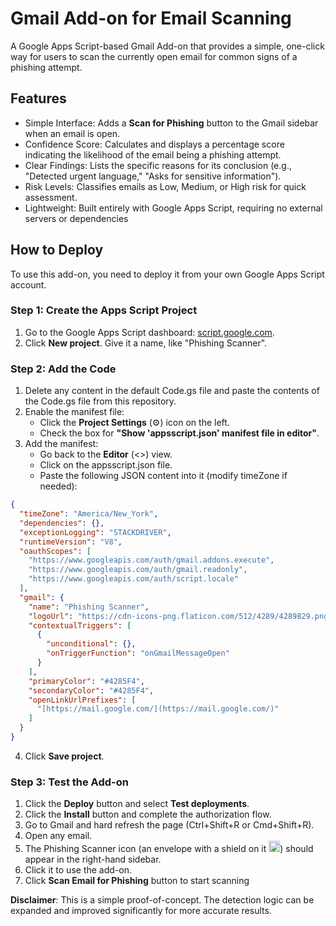 # Gmail Add-on for Email Scanning

A Google Apps Script-based Gmail Add-on that provides a simple, one-click way for users to scan the currently open email for common signs of a phishing attempt.
## Features
* Simple Interface: Adds a **Scan for Phishing** button to the Gmail sidebar when an email is open.
* Confidence Score: Calculates and displays a percentage score indicating the likelihood of the email being a phishing attempt.
* Clear Findings: Lists the specific reasons for its conclusion (e.g., "Detected urgent language," "Asks for sensitive information").
* Risk Levels: Classifies emails as Low, Medium, or High risk for quick assessment.
* Lightweight: Built entirely with Google Apps Script, requiring no external servers or dependencies
## How to Deploy
To use this add-on, you need to deploy it from your own Google Apps Script account.
### Step 1: Create the Apps Script Project
1. Go to the Google Apps Script dashboard: [script.google.com](https://script.google.com).
2. Click **New project**. Give it a name, like "Phishing Scanner".
### Step 2: Add the Code
1. Delete any content in the default Code.gs file and paste the contents of the Code.gs file from this repository.
2. Enable the manifest file:
   * Click the **Project Settings** (⚙️) icon on the left.
   * Check the box for **"Show 'appsscript.json' manifest file in editor"**.
3. Add the manifest:
   * Go back to the **Editor** (<>) view.
   * Click on the appsscript.json file.
   * Paste the following JSON content into it (modify timeZone if needed):
```json
{
  "timeZone": "America/New_York",
  "dependencies": {},
  "exceptionLogging": "STACKDRIVER",
  "runtimeVersion": "V8",
  "oauthScopes": [
    "https://www.googleapis.com/auth/gmail.addons.execute",
    "https://www.googleapis.com/auth/gmail.readonly",
    "https://www.googleapis.com/auth/script.locale"
  ],
  "gmail": {
    "name": "Phishing Scanner",
    "logoUrl": "https://cdn-icons-png.flaticon.com/512/4289/4289829.png",
    "contextualTriggers": [
      {
        "unconditional": {},
        "onTriggerFunction": "onGmailMessageOpen"
      }
    ],
    "primaryColor": "#4285F4",
    "secondaryColor": "#4285F4",
    "openLinkUrlPrefixes": [
      "[https://mail.google.com/](https://mail.google.com/)"
    ]
  }
}
```
4. Click **Save project**.
### Step 3: Test the Add-on
1. Click the **Deploy** button and select **Test deployments**.
2. Click the **Install** button and complete the authorization flow.
3. Go to Gmail and hard refresh the page (Ctrl+Shift+R or Cmd+Shift+R).
4. Open any email. 
5. The Phishing Scanner icon (an envelope with a shield on it <img src="https://cdn-icons-png.flaticon.com/512/4289/4289829.png" width="18">) should appear in the right-hand sidebar. 
6. Click it to use the add-on.
7. Click **Scan Email for Phishing** button to start scanning

**Disclaimer**: This is a simple proof-of-concept. The detection logic can be expanded and improved significantly for more accurate results.


